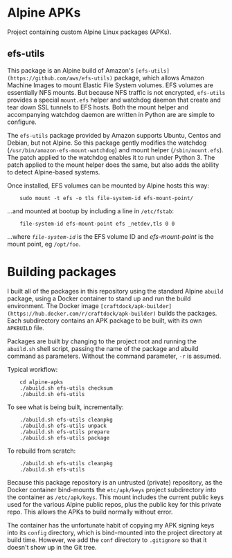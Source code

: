 # Alpine APKs

Project containing custom Alpine Linux packages (APKs).

## efs-utils

This package is an Alpine build of Amazon's `[efs-utils](https://github.com/aws/efs-utils)` package, which allows Amazon Machine Images to mount Elastic File System volumes. EFS volumes are essentially NFS mounts. But because NFS traffic is not encrypted, `efs-utils` provides a special `mount.efs` helper and watchdog daemon that create and tear down SSL tunnels to EFS hosts. Both the mount helper and accompanying watchdog daemon are written in Python are are simple to configure.

The `efs-utils` package provided by Amazon supports Ubuntu, Centos and Debian, but not Alpine. So this package gently modifies the watchdog (`/usr/bin/amazon-efs-mount-watchdog`) and mount helper (`/sbin/mount.efs`). The patch applied to the watchdog enables it to run under Python 3. The patch applied to the mount helper does the same, but also adds the ability to detect Alpine-based systems.

Once installed, EFS volumes can be mounted by Alpine hosts this way:

        sudo mount -t efs -o tls file-system-id efs-mount-point/

...and mounted at bootup by including a line in `/etc/fstab`:

        file-system-id efs-mount-point efs _netdev,tls 0 0

...where _`file-system-id`_ is the EFS volume ID and _efs-mount-point_ is the mount point, eg `/opt/foo`.

# Building packages

I built all of the packages in this repository using the standard Alpine `abuild` package, using a Docker container to stand up and run the build environment. The Docker image `[craftdock/apk-builder](https://hub.docker.com/r/craftdock/apk-builder)` builds the packages. Each subdirectory contains an APK package to be built, with its own `APKBUILD` file.

Packages are built by changing to the project root and running the `abuild.sh` shell script, passing the name of the package and abuild command as parameters. Without the command parameter, `-r` is assumed.

Typical workflow:

        cd alpine-apks
        ./abuild.sh efs-utils checksum
        ./abuild.sh efs-utils

To see what is being built, incrementally:

        ./abuild.sh efs-utils cleanpkg
        ./abuild.sh efs-utils unpack
        ./abuild.sh efs-utils prepare
        ./abuild.sh efs-utils package

To rebuild from scratch:

        ./abuild.sh efs-utils cleanpkg
        ./abuild.sh efs-utils

Because this package repository is an untrusted (private) repository, as the Docker container bind-mounts the `etc/apk/keys` project subdirectory into the container as `/etc/apk/keys`. This mount includes the current public keys used for the various Alpine public repos, plus the public key for this private repo. This allows the APKs to build normally without error.

The container has the unfortunate habit of copying my APK signing keys into its `config` directory, which is bind-mounted into the project directory at build time. However, we add the `conf` directory to `.gitignore` so that it doesn't show up in the Git tree.
